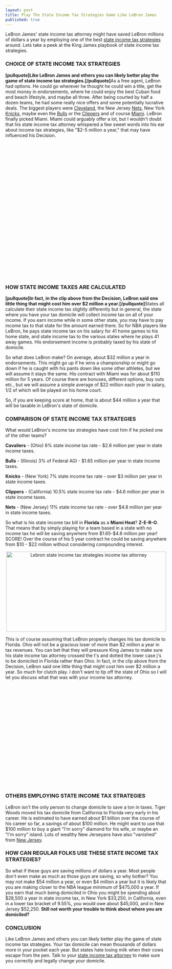 ```yaml
---
layout: post
title: Play The State Income Tax Strategies Game Like LeBron James
published: true
---
```

<p>LeBron James' state income tax attorney might have saved LeBron millions of dollars a year by employing one of the best <a title="state income tax strategies" href="http://www.runtogold.com/2010/08/state-income-tax-strategies/" target="_blank">state income tax strategies</a> around.  Lets take a peek at the King James playbook of state income tax strategies.<img src="{{ site.baseurl }}/images/080810.jpg" border="0" alt="" width="1" height="1" /></p>
<h3><strong>CHOICE OF STATE INCOME TAX STRATEGIES</strong></h3>
<p><strong>[pullquote]Like LeBron James and others you can likely better play the game of state income tax strategies.[/pullquote]</strong>As a free agent, LeBron had options.  He could go wherever he thought he could win a title, get the most money in endorsements, where he could enjoy the best Cuban food and beach lifestyle, and maybe all three.   After being courted by half a dozen teams, he had some really nice offers and some potentially lucrative deals.  The biggest players were  <a title="cavs" href="http://www.nba.com/cavaliers/" target="_blank">Cleveland</a>,  the New Jersey <a title="nets" href="http://www.nba.com/nets/" target="_blank">Nets</a>, New York <a title="knicks" href="http://www.nba.com/knicks/" target="_blank">Knicks</a>, maybe even the <a title="bulls" href="http://www.nba.com/bulls/" target="_blank">Bulls</a> or the <a title="clippers" href="http://www.nba.com/clippers/" target="_blank">Clippers</a> and of course <a title="heat" href="http://www.nba.com/heat/" target="_blank">Miami</a>.  LeBron finally picked Miami.  Miami could arguably offer a lot, but I wouldn't doubt that his state income tax attorney whispered a few sweet words into his ear about income tax strategies, like "$2-5 million a year," that may have influenced his Decision.</p>
<p><object classid="clsid:d27cdb6e-ae6d-11cf-96b8-444553540000" width="520" height="417" codebase="http://download.macromedia.com/pub/shockwave/cabs/flash/swflash.cab#version=6,0,40,0"><param name="allowFullScreen" value="true" /><param name="allowscriptaccess" value="always" /><param name="src" value="http://www.youtube-nocookie.com/v/RTeCc8jy7FI&amp;hl=en_US&amp;fs=1?rel=0" /><param name="allowfullscreen" value="true" /><embed type="application/x-shockwave-flash" width="520" height="417" src="http://www.youtube-nocookie.com/v/RTeCc8jy7FI&amp;hl=en_US&amp;fs=1?rel=0" allowscriptaccess="always" allowfullscreen="true"></embed></object></p>
<h3><strong>HOW STATE INCOME TAXES ARE CALCULATED</strong></h3>
<p><strong>[pullquote]In fact, in the clip above from the Decision, LeBron said one little thing that might cost him over $2 million a year.[/pullquote]</strong>States all calculate their state income tax slightly differently but in general, the state where you have your tax domicile will collect income tax on all of your income. If you earn income while in some other state, you may have to pay income tax to that state for the amount earned there. So for NBA players like LeBron, he pays state income tax on his salary for 41 home games to his home state, and state income tax to the various states where he plays 41 away games.   His endorsement income is probably taxed by his state of domicile.</p>
<p>So what does LeBron make?  On average, about $32 million a year in endorsements.  This might go up if he wins a championship or might go down if he is caught with his pants down like some other athletes, but we will assume it stays the same.  His contract with Miami was for about $110 million for 5 years.  Of course there are bonuses, different options, buy outs etc., but we will assume a simple average of $22 million each year in salary, 1/2 of which will be played on his home court.</p>
<p>So, if you are keeping score at home, that is about $44 million a year that will be taxable in LeBron's state of domicile.</p>
<h3><strong>COMPARISON OF STATE INCOME TAX STRATEGIES</strong></h3>
<p>What would LeBron's income tax strategies have cost him if he picked one of the other teams?</p>
<p><strong>Cavaliers</strong> - (Ohio) 6% state income tax rate - $2.6 million per year in state income taxes.</p>
<p><strong>Bulls</strong> - (Illinois) 3% of Federal AGI - $1.65 million per year in state income taxes.</p>
<p><strong>Knicks</strong> - (New York) 7% state income tax rate - over $3 million per year in state income taxes.</p>
<p><strong>Clippers</strong> - (California) 10.5% state income tax rate - $4.6 million per year in state income taxes.</p>
<p><strong>Nets</strong> - (New Jersey) 11% state income tax rate - over $4.8 million per year in state income taxes.</p>
<p>So what is his state income tax bill in <strong>Florida</strong> as a <strong>Miami Heat</strong>?  <strong>Z-E-R-O</strong>.  That means that by simply playing for a team based in  a state with no income tax he will be saving anywhere from $1.65-$4.8 million per year!  SCORE!  Over the course of his 5 year contract he could be saving anywhere from $10 - $22 million without considering compounding interest.</p>
<p style="text-align: center;"><a href="http://www.runtogold.com/images/lebron-alone.jpg"><img class="aligncenter size-full wp-image-1440" title="Lebron state income tax strategies income tax attorney" src="{{ site.baseurl }}/images/lebron-alone.jpg" alt="Lebron state income tax strategies income tax attorney" width="499" height="250" /></a></p>
<p>This is of course assuming that LeBron properly changes his tax domicile to Florida.  Ohio will not be a gracious loser of more than $2 million a year in tax revenues.  You can bet that they will pressure King James to make sure his  state income tax attorney crossed the t's and dotted the lower case j's to be domiciled in Florida rather than Ohio.  In fact, in the clip above from the Decision, LeBron said one little thing that might cost him over $2 million a year.  So much for clutch play.  I don't want to tip off the state of Ohio so I will let you discuss what that was with your income tax attorney.</p>
<p><object classid="clsid:d27cdb6e-ae6d-11cf-96b8-444553540000" width="520" height="313" codebase="http://download.macromedia.com/pub/shockwave/cabs/flash/swflash.cab#version=6,0,40,0"><param name="allowFullScreen" value="true" /><param name="allowscriptaccess" value="always" /><param name="src" value="http://www.youtube-nocookie.com/v/KtIaMr2hGeI&amp;hl=en_US&amp;fs=1?rel=0" /><param name="allowfullscreen" value="true" /><embed type="application/x-shockwave-flash" width="520" height="313" src="http://www.youtube-nocookie.com/v/KtIaMr2hGeI&amp;hl=en_US&amp;fs=1?rel=0" allowscriptaccess="always" allowfullscreen="true"></embed></object></p>
<h3><strong>OTHERS EMPLOYING STATE INCOME TAX STRATEGIES</strong></h3>
<p>LeBron isn't the only person to change domicile to save a ton in taxes.   Tiger Woods moved his tax domicile from California to Florida very early in his career.  He is estimated to have earned about $1 billion over the course of his career so far,  a savings of about $100 million.  He might want to use that $100 million to buy a giant "I'm sorry" diamond for his wife, or maybe an "I'm sorry" island.  Lots of wealthy New Jerseyans have also "vanished" from <a title="new jersey" href="http://www.nj.com/business/index.ssf/2010/02/nj_loses_70b_in_wealth_over_fo.html" target="_blank">New Jersey</a>.</p>
<h3><strong>HOW CAN REGULAR FOLKS USE THESE STATE INCOME TAX STRATEGIES?</strong></h3>
<p>So what if these guys are saving millions of dollars a year.  Most people don't even make as much as those guys are saving, so why bother?  You may not make $54 million a year, or even $4 million a year but it is likely that you are making closer to the NBA league minimum of $475,000 a year.     If you earn that much being domiciled in Ohio you might be spending about $28,500 a year in state income tax, in New York $33,250, in California, even in a lower tax bracket of 9.55%, you would owe about  $45,000, and in New Jersey $52,250.  <strong>Still not worth your trouble to think about where you are domiciled?</strong></p>
<h3><strong>CONCLUSION</strong></h3>
<p>Like LeBron James and others you can likely better play the game of state income tax strategies.  Your tax domicile can mean thousands of dollars more in your pocket each year.   But states hate losing milk when their cows escape from the pen.  Talk to your <a title="state income tax attorney" href="http://www.billroundsjd.com" target="_blank">state income tax attorney</a> to make sure you correctly and legally change your domicile.</p>
